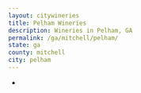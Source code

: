 ```yaml
---
layout: citywineries
title: Pelham Wineries
description: Wineries in Pelham, GA
permalink: /ga/mitchell/pelham/
state: ga
county: mitchell
city: pelham
---
```

-
